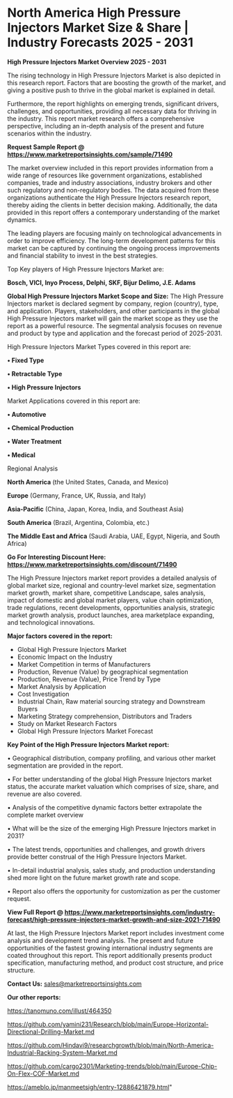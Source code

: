  # North America High Pressure Injectors Market Size & Share | Industry Forecasts 2025 - 2031

<Strong> High Pressure Injectors Market Overview 2025 - 2031</strong>

The rising technology in High Pressure Injectors Market is also depicted in this research report. Factors that are boosting the growth of the market, and giving a positive push to thrive in the global market is explained in detail.

Furthermore, the report highlights on emerging trends, significant drivers, challenges, and opportunities, providing all necessary data for thriving in the industry. This report market research offers a comprehensive perspective, including an in-depth analysis of the present and future scenarios within the industry.

<strong>Request Sample Report @ <a href=https://www.marketreportsinsights.com/sample/71490>https://www.marketreportsinsights.com/sample/71490</a></strong>

The market overview included in this report provides information from a wide range of resources like government organizations, established companies, trade and industry associations, industry brokers and other such regulatory and non-regulatory bodies. The data acquired from these organizations authenticate the High Pressure Injectors research report, thereby aiding the clients in better decision making. Additionally, the data provided in this report offers a contemporary understanding of the market dynamics.

The leading players are focusing mainly on technological advancements in order to improve efficiency. The long-term development patterns for this market can be captured by continuing the ongoing process improvements and financial stability to invest in the best strategies.

Top Key players of High Pressure Injectors Market are:

<strong>Bosch, VICI, Inyo Process, Delphi, SKF, Bijur Delimo, J.E. Adams</strong>

<strong><b>Global High Pressure Injectors Market Scope and Size:</b></strong>
The High Pressure Injectors market is declared segment by company, region (country), type, and application. Players, stakeholders, and other participants in the global High Pressure Injectors market will gain the market scope as they use the report as a powerful resource. The segmental analysis focuses on revenue and product by type and application and the forecast period of 2025-2031.

High Pressure Injectors Market Types covered in this report are:

<strong>• Fixed Type

• Retractable Type

• High Pressure Injectors</strong>

Market Applications covered in this report are:

<strong>• Automotive

• Chemical Production

• Water Treatment

• Medical</strong> 

Regional Analysis

<strong>North America</strong> (the United States, Canada, and Mexico)

<strong>Europe</strong> (Germany, France, UK, Russia, and Italy)

<strong>Asia-Pacific</strong> (China, Japan, Korea, India, and Southeast Asia)

<strong>South America</strong> (Brazil, Argentina, Colombia, etc.)

<strong>The Middle East and Africa</strong> (Saudi Arabia, UAE, Egypt, Nigeria, and South Africa)

<strong>Go For Interesting Discount Here: <a href=https://www.marketreportsinsights.com/discount/71490>https://www.marketreportsinsights.com/discount/71490</a></strong>

The High Pressure Injectors market report provides a detailed analysis of global market size, regional and country-level market size, segmentation market growth, market share, competitive Landscape, sales analysis, impact of domestic and global market players, value chain optimization, trade regulations, recent developments, opportunities analysis, strategic market growth analysis, product launches, area marketplace expanding, and technological innovations.

<strong><b>Major factors covered in the report:</b></strong>
<ul>
  <li>Global High Pressure Injectors Market </li>
  <li>Economic Impact on the Industry</li>
  <li>Market Competition in terms of Manufacturers</li>
  <li>Production, Revenue (Value) by geographical segmentation</li>
  <li>Production, Revenue (Value), Price Trend by Type</li>
  <li>Market Analysis by Application</li>
  <li>Cost Investigation</li>
  <li>Industrial Chain, Raw material sourcing strategy and Downstream Buyers</li>
  <li>Marketing Strategy comprehension, Distributors and Traders</li>
  <li>Study on Market Research Factors</li>
  <li>Global High Pressure Injectors Market Forecast</li>
</ul>

<strong><b>Key Point of the High Pressure Injectors Market report:</b></strong>

• Geographical distribution, company profiling, and various other market segmentation are provided in the report.

• For better understanding of the global High Pressure Injectors market status, the accurate market valuation which comprises of size, share, and revenue are also covered.

• Analysis of the competitive dynamic factors better extrapolate the complete market overview

• What will be the size of the emerging High Pressure Injectors market in 2031?

• The latest trends, opportunities and challenges, and growth drivers provide better construal of the High Pressure Injectors Market.

• In-detail industrial analysis, sales study, and production understanding shed more light on the future market growth rate and scope.

• Report also offers the opportunity for customization as per the customer request.

<strong><b>View Full Report @ <a href=https://www.marketreportsinsights.com/industry-forecast/high-pressure-injectors-market-growth-and-size-2021-71490>https://www.marketreportsinsights.com/industry-forecast/high-pressure-injectors-market-growth-and-size-2021-71490</a></b></strong>


At last, the High Pressure Injectors Market report includes investment come analysis and development trend analysis. The present and future opportunities of the fastest growing international industry segments are coated throughout this report. This report additionally presents product specification, manufacturing method, and product cost structure, and price structure.

<strong>Contact Us:</strong>
sales@marketreportsinsights.com

<strong>Our other reports:</strong>

<a href=https://tanomuno.com/illust/464350>https://tanomuno.com/illust/464350</a>

<a href=https://github.com/yamini231/Research/blob/main/Europe-Horizontal-Directional-Drilling-Market.md>https://github.com/yamini231/Research/blob/main/Europe-Horizontal-Directional-Drilling-Market.md</a>

<a href=https://github.com/Hindavi9/researchgrowth/blob/main/North-America-Industrial-Racking-System-Market.md>https://github.com/Hindavi9/researchgrowth/blob/main/North-America-Industrial-Racking-System-Market.md</a>

<a href=https://github.com/cargo2301/Marketing-trends/blob/main/Europe-Chip-On-Flex-COF-Market.md>https://github.com/cargo2301/Marketing-trends/blob/main/Europe-Chip-On-Flex-COF-Market.md</a>

<a href=https://ameblo.jp/manmeetsigh/entry-12886421879.html>https://ameblo.jp/manmeetsigh/entry-12886421879.html</a>"
